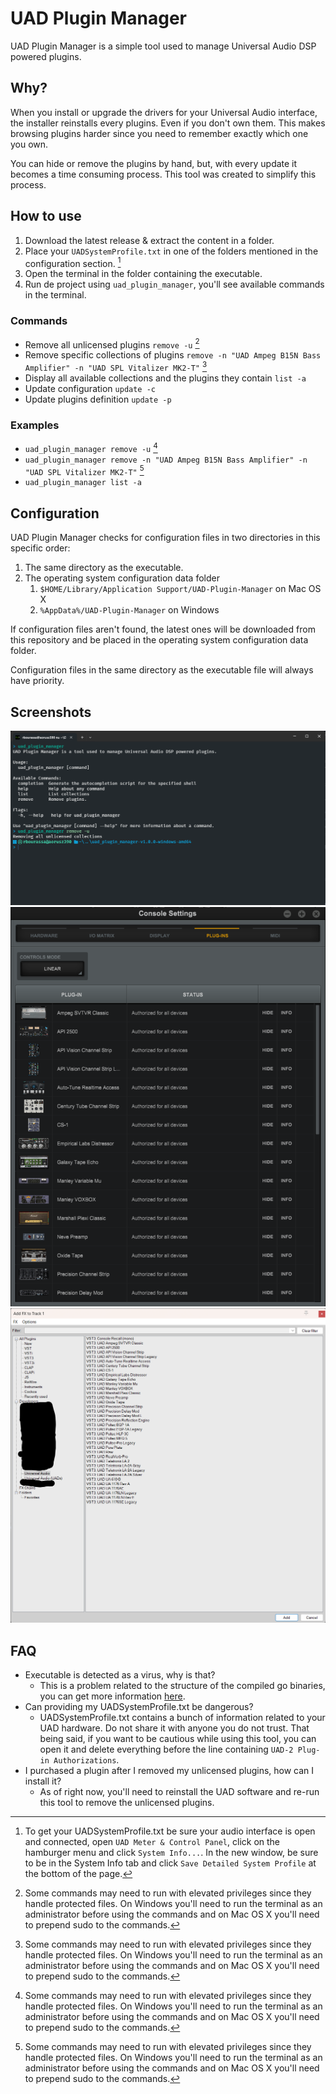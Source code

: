 # UAD Plugin Manager

UAD Plugin Manager is a simple tool used to manage Universal Audio DSP powered plugins.

## Why?

When you install or upgrade the drivers for your Universal Audio interface, the installer reinstalls every plugins. Even if you don't own them. This makes browsing plugins harder since you need to remember exactly which one you own.

You can hide or remove the plugins by hand, but, with every update it becomes a time consuming process. This tool was created to simplify this process.

## How to use

1. Download the latest release & extract the content in a folder.
2. Place your `UADSystemProfile.txt` in one of the folders mentioned in the configuration section. [^1]
3. Open the terminal in the folder containing the executable.
4. Run de project using `uad_plugin_manager`, you'll see available commands in the terminal.

### Commands

- Remove all unlicensed plugins `remove -u` [^2]
- Remove specific collections of plugins `remove -n "UAD Ampeg B15N Bass Amplifier" -n "UAD SPL Vitalizer MK2-T"` [^2]
- Display all available collections and the plugins they contain `list -a`
- Update configuration `update -c`
- Update plugins definition `update -p`

### Examples

- `uad_plugin_manager remove -u` [^2]
- `uad_plugin_manager remove -n "UAD Ampeg B15N Bass Amplifier" -n "UAD SPL Vitalizer MK2-T"` [^2]
- `uad_plugin_manager list -a`

## Configuration

UAD Plugin Manager checks for configuration files in two directories in this specific order:

1. The same directory as the executable.
2. The operating system configuration data folder
   1. `$HOME/Library/Application Support/UAD-Plugin-Manager` on Mac OS X
   2. `%AppData%/UAD-Plugin-Manager` on Windows

If configuration files aren't found, the latest ones will be downloaded from this repository and be placed in the operating system configuration data folder.

Configuration files in the same directory as the executable file will always have priority.

## Screenshots

![Terminal preview](./docs/assets/images/terminal-preview.png)
![UAD Console preview](./docs/assets/images/uad-console-plugins-preview.png)
![Reaper FX Browser preview](./docs/assets/images/reaper-plugins-preview.png)

## FAQ

- Executable is detected as a virus, why is that?
  - This is a problem related to the structure of the compiled go binaries, you can get more information [here](https://go.dev/doc/faq#virus).
- Can providing my UADSystemProfile.txt be dangerous?
  - UADSystemProfile.txt contains a bunch of information related to your UAD hardware. Do not share it with anyone you do not trust. That being said, if you want to be cautious while using this tool, you can open it and delete everything before the line containing `UAD-2 Plug-in Authorizations`.
- I purchased a plugin after I removed my unlicensed plugins, how can I install it?
  - As of right now, you'll need to reinstall the UAD software and re-run this tool to remove the unlicensed plugins.

[^1]: To get your UADSystemProfile.txt be sure your audio interface is open and connected, open `UAD Meter & Control Panel`, click on the hamburger menu and click `System Info...`. In the new window, be sure to be in the System Info tab and click `Save Detailed System Profile` at the bottom of the page.
[^2]: Some commands may need to run with elevated privileges since they handle protected files. On Windows you'll need to run the terminal as an administrator before using the commands and on Mac OS X you'll need to prepend sudo to the commands.
